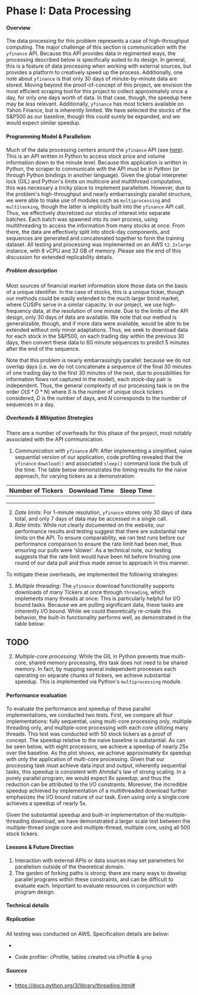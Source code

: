 # Phase I: Data Processing

#### Overview

The data processing for this problem represents a case of high-throughput computing. The major challenge of this section is communication with the `yfinance` API. Because this API provides data in regimented ways, the processing described below is specifically suited to its design. In general, this is a feature of data processing when working with external sources, but provides a platform to creatively speed up the process. Additionally, one note about `yfinance` is that only 30 days of minute-by-minute data are stored. Moving beyond the proof-of-concept of this project, we envision the most efficient scraping tool for this project to collect approximately once a day, for only one days worth of data. In that case, though, the speedup here may be less relevant. Additionally, `yfinance` has most tickers available on Yahoo Finance, but is inherently limited. We have selected the stocks of the S&P500 as our baseline, though this could surely be expanded, and we would expect similar speedup.

#### Programming Model & Parallelism

Much of the data processing centers around the `yfinance` API (see [here](https://pypi.org/project/yfinance/)). This is an API written in Python to access stock price and volume information down to the minute level. Because this application is written in Python, the scraper to communicate with the API must be in Python (or through Python bindings in another language). Given the global interpreter lock (GIL) and Python's limits on multicore and multithread computation, this was necessary a tricky place to implement parallelism. However, due to the problem's high-throughput and nearly embarrassingly parallel structure, we were able to make use of modules such as `multiprocessing` and `multitasking`, though the latter is implicitly built into the `yfinance` API call. Thus, we effectively discretized our stocks of interest into separate batches. Each batch was spawned into its own process, using multithreading to access the information from many stocks at once. From there, the data are effectively split into stock-day components, and sequences are generated and concatenated together to form the training dataset. All testing and processing was implemented on an AWS `t2.2xlarge` instance, with 8 vCPU and 32 GB of memory. Please see the end of this discussion for extended replicability details.

##### Problem description

Most sources of financial market information store those data on the basis of a unique identifier. In the case of stocks, this is a unique ticker, though our methods could be easily extended to the much larger bond market, where CUSIPs serve in a similar capacity. In our project, we use high-frequency data, at the resolution of one minute. Due to the limits of the API design, only 30 days of data are available. We note that our method is generalizable, though, and if more data were available, would be able to be extended without only minor adaptations. Thus, we seek to download data for each stock in the S&P500, on each trading day within the previous 30 days, then convert these data to 60 minute sequences to predict 5 minutes after the end of the sequence. 



Note that this problem is nearly embarrassingly parallel: because we do not overlap days (i.e. we do not concatenate a sequence of the final 30 minutes of one trading day to the first 30 minutes of the next, due to possibilities for information flows not captured in the model), each stock-day pair is independent. Thus, the general complexity of our processing task is on the order $O(S * D * N)$ where $S$ is the number of unique stock tickers considered, $D$ is the number of days, and $N$ corresponds to the number of sequences in a day.

##### Overheads & Mitigation Strategies

There are a number of overheads for this phase of the project, most notably associated with the API communication. 

1. *Communication with `yfinance` API*: After implementing a simplified, naive sequential version of our application, code profiling revealed that the `yfinance` `download()` and associated `sleep()` command took the bulk of the time. The table below demonstrates the timing results for the naive approach, for varying tickers as a demonstration:

| Number of Tickers | Download Time | Sleep Time |
| ----------------- | ------------- | ---------- |
|                   |               |            |
|                   |               |            |
|                   |               |            |

2. *Date limits*: For 1-minute resolution, `yfinance` stores only 30 days of data total, and only 7 days of data may be accessed in a single call.
3. *Rate limits*: While not clearly documented on the website, our performance results and testing suggest that there are substantial rate limits on the API. To ensure comparability, we ran test runs before our performance comparison to ensure the rate limit had been met, thus ensuring our pulls were 'slower'. As a technical note, our testing suggests that the rate limit would have been hit before finishing one round of our data pull and thus made sense to approach in this manner.

To mitigate these overheads, we implemented the following strategies:

1. *Multiple threading*: The `yfinance` download functionality supports downloads of many Tickers at once through `threading`, which implements many threads at once. This is particularly helpful for I/O bound tasks. Because we are pulling significant data, these tasks are inherently I/O bound. While we could theoretically re-create this behavior, the built-in functionality performs well, as demonstrated in the table below:

## TODO

2. *Multiple-core processing*: While the GIL in Python prevents true multi-core, shared memory processing, this task does not need to be shared memory. In fact, by mapping several independent processes each operating on separate chunks of tickers, we achieve substantial speedup. This is implemented via Python's `multiprocessing` module.

#### Performance evaluation

To evaluate the performance and speedup of these parallel implementations, we conducted two tests. First, we compare all four implementations: fully sequential, using multi-core processing only, multiple threading only, and multiple-core processing with each core utilizing many threads. This test was conducted with 50 stock tickers as a proof of concept. The speedup relative to the naive baseline is substantial. As can be seen below, with eight processors, we achieve a speedup of nearly 25x over the baseline. As the plot shows, we achieve approximately 6x speedup with only the application of multi-core processing. Given that our processing task must achieve data input and output, inherently sequential tasks, this speedup is consistent with Ahmdal's law of strong scaling. In a purely parallel program, we would expect 8x speedup, and thus the reduction can be attributed to the I/O constraints. Moreover, the incredible speedup achieved by implementation of a multithreaded download further emphasizes the I/O bound nature of our task. Even using only a single core achieves a speedup of nearly 5x.

Given the substantial speedup and built-in implementation of the multiple-threading download, we have demonstrated a larger scale test between the multiple-thread single core and multiple-thread, multiple core, using all 500 stock tickers. 

#### Lessons & Future Direction

1. Interaction with external APIs or data sources may set parameters for parallelism outside of the theoretical domain.
2. The garden of forking paths is strong: there are many ways to develop parallel programs within these constraints, and can be difficult to evaluate each. Important to evaluate resources in conjunction with program design.

#### Technical details

##### Replication

All testing was conducted on AWS. Specification details are below:

- 

- Code profiler: cProfile, tables created via cProfile & `grep`

##### Sources

- https://docs.python.org/3/library/threading.html# 